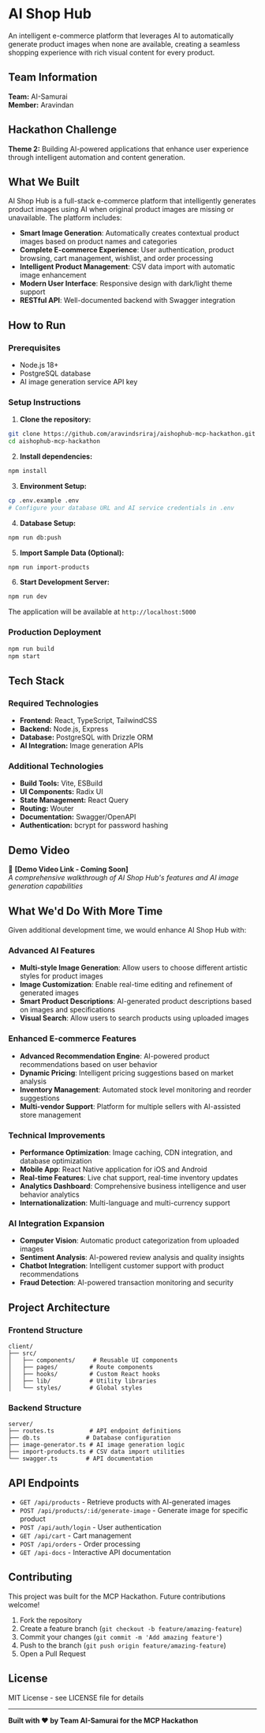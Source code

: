 # AI Shop Hub

An intelligent e-commerce platform that leverages AI to automatically generate product images when none are available, creating a seamless shopping experience with rich visual content for every product.

## Team Information

**Team:** AI-Samurai  
**Member:** Aravindan

## Hackathon Challenge

**Theme 2:** Building AI-powered applications that enhance user experience through intelligent automation and content generation.

## What We Built

AI Shop Hub is a full-stack e-commerce platform that intelligently generates product images using AI when original product images are missing or unavailable. The platform includes:

- **Smart Image Generation**: Automatically creates contextual product images based on product names and categories
- **Complete E-commerce Experience**: User authentication, product browsing, cart management, wishlist, and order processing
- **Intelligent Product Management**: CSV data import with automatic image enhancement
- **Modern User Interface**: Responsive design with dark/light theme support
- **RESTful API**: Well-documented backend with Swagger integration

## How to Run

### Prerequisites
- Node.js 18+ 
- PostgreSQL database
- AI image generation service API key

### Setup Instructions

1. **Clone the repository:**
```bash
git clone https://github.com/aravindsriraj/aishophub-mcp-hackathon.git
cd aishophub-mcp-hackathon
```

2. **Install dependencies:**
```bash
npm install
```

3. **Environment Setup:**
```bash
cp .env.example .env
# Configure your database URL and AI service credentials in .env
```

4. **Database Setup:**
```bash
npm run db:push
```

5. **Import Sample Data (Optional):**
```bash
npm run import-products
```

6. **Start Development Server:**
```bash
npm run dev
```

The application will be available at `http://localhost:5000`

### Production Deployment
```bash
npm run build
npm start
```

## Tech Stack

### Required Technologies
- **Frontend:** React, TypeScript, TailwindCSS
- **Backend:** Node.js, Express
- **Database:** PostgreSQL with Drizzle ORM
- **AI Integration:** Image generation APIs

### Additional Technologies
- **Build Tools:** Vite, ESBuild
- **UI Components:** Radix UI
- **State Management:** React Query
- **Routing:** Wouter
- **Documentation:** Swagger/OpenAPI
- **Authentication:** bcrypt for password hashing

## Demo Video

🎥 **[Demo Video Link - Coming Soon]**  
*A comprehensive walkthrough of AI Shop Hub's features and AI image generation capabilities*

## What We'd Do With More Time

Given additional development time, we would enhance AI Shop Hub with:

### Advanced AI Features
- **Multi-style Image Generation**: Allow users to choose different artistic styles for product images
- **Image Customization**: Enable real-time editing and refinement of generated images
- **Smart Product Descriptions**: AI-generated product descriptions based on images and specifications
- **Visual Search**: Allow users to search products using uploaded images

### Enhanced E-commerce Features
- **Advanced Recommendation Engine**: AI-powered product recommendations based on user behavior
- **Dynamic Pricing**: Intelligent pricing suggestions based on market analysis
- **Inventory Management**: Automated stock level monitoring and reorder suggestions
- **Multi-vendor Support**: Platform for multiple sellers with AI-assisted store management

### Technical Improvements
- **Performance Optimization**: Image caching, CDN integration, and database optimization
- **Mobile App**: React Native application for iOS and Android
- **Real-time Features**: Live chat support, real-time inventory updates
- **Analytics Dashboard**: Comprehensive business intelligence and user behavior analytics
- **Internationalization**: Multi-language and multi-currency support

### AI Integration Expansion
- **Computer Vision**: Automatic product categorization from uploaded images
- **Sentiment Analysis**: AI-powered review analysis and quality insights
- **Chatbot Integration**: Intelligent customer support with product recommendations
- **Fraud Detection**: AI-powered transaction monitoring and security

## Project Architecture

### Frontend Structure
```
client/
├── src/
│   ├── components/     # Reusable UI components
│   ├── pages/         # Route components
│   ├── hooks/         # Custom React hooks
│   ├── lib/           # Utility libraries
│   └── styles/        # Global styles
```

### Backend Structure
```
server/
├── routes.ts          # API endpoint definitions
├── db.ts             # Database configuration
├── image-generator.ts # AI image generation logic
├── import-products.ts # CSV data import utilities
└── swagger.ts        # API documentation
```

## API Endpoints

- `GET /api/products` - Retrieve products with AI-generated images
- `POST /api/products/:id/generate-image` - Generate image for specific product
- `POST /api/auth/login` - User authentication
- `GET /api/cart` - Cart management
- `POST /api/orders` - Order processing
- `GET /api-docs` - Interactive API documentation

## Contributing

This project was built for the MCP Hackathon. Future contributions welcome!

1. Fork the repository
2. Create a feature branch (`git checkout -b feature/amazing-feature`)
3. Commit your changes (`git commit -m 'Add amazing feature'`)
4. Push to the branch (`git push origin feature/amazing-feature`)
5. Open a Pull Request

## License

MIT License - see LICENSE file for details

---

**Built with ❤️ by Team AI-Samurai for the MCP Hackathon**